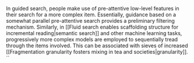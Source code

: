 ---
---

In guided search, people make use of pre-attentive low-level features in their search for a more complex item. Essentially, guidance based on a somewhat parallel pre-attentive search provides a preliminary filtering mechanism. Similarly, in [[Fluid search enables scaffolding structure for incremental reading|semantic search]] and other machine learning tasks, progressively more complex models are employed to sequentially tread through the items involved. This can be associated with sieves of increased [[Fragmentation granularity fosters mixing in tea and societies|granularity]]. ``